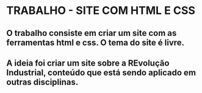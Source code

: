 # TRABALHO - SITE COM HTML E CSS
## O trabalho consiste em criar um site com as ferramentas html e css. O tema do site é livre.
## A ideia foi criar um site sobre a REvolução Industrial, conteúdo que está sendo aplicado em outras disciplinas.

